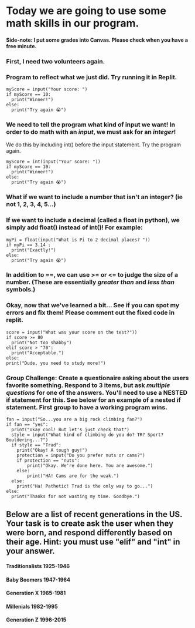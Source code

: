 # Today we are going to use some math skills in our program. 
#### Side-note: I put some grades into Canvas. Please check when you have a free minute. 

### First, I need two volunteers again. 

### Program to reflect what we just did. Try running it in Replit. 
```
myScore = input("Your score: ")
if myScore == 10:
  print("Winner!")
else:
  print("Try again 😭")
```
### We need to tell the program what kind of input we want! In order to do math with an *input*, we must ask for an *integer*! 

We do this by including int() before the input statement. Try the program again. 
```
myScore = int(input("Your score: "))
if myScore == 10:
  print("Winner!")
else:
  print("Try again 😭")
```

### What if we want to include a number that isn't an integer? (ie not 1, 2, 3, 4, 5...) 
### If we want to include a decimal (called a float in python), we simply add float() instead of int()! For example: 

```
myPi = float(input("What is Pi to 2 decimal places? "))
if myPi == 3.14 :
  print("Exactly!")
else:
  print("Try again 😭")
```
### In addition to ==, we can use >= or <= to judge the size of a number. (These are essentially *greater than* and *less than* symbols.) 
### Okay, now that we've learned a bit... See if you can spot my errors and fix them! Please comment out the fixed code in replit. 

```
score = input("What was your score on the test?"))
if score >= 80
  print("Not too shabby")
elif score > "70":
  print("Acceptable.")
else:
print("Dude, you need to study more!")

```

### Group Challenge: Create a questionaire asking about the users favorite something. Respond to 3 items, but ask *multiple questions* for one of the answers. You'll need to use a NESTED if statement for this. See below for an example of a nested if statement. First group to have a working program wins. 
```
fan = input("So...you are a big rock climbing fan?")
if fan == "yes":
  print("okay cool! But let's just check that")
  style = input("What kind of climbing do you do? TR? Sport? Bouldering...?")
  if style == "Trad":
    print("Okay! A tough guy!")
    protection = input("Do you prefer nuts or cams?")
    if protection == "nuts":
        print("Okay. We're done here. You are awesome.")
    else:
        print("HA! Cams are for the weak.")
  else:
    print("Ha! Pathetic! Trad is the only way to go...")
else:
  print("Thanks for not wasting my time. Goodbye.")
  ```









## Below are a list of recent generations in the US. Your task is to create ask the user when they were born, and respond differently based on their age. Hint: you must use "elif" and "int" in your answer. 


#### Traditionalists	1925-1946
#### Baby Boomers	  1947-1964
#### Generation X	  1965-1981
#### Millenials	    1982-1995
#### Generation Z	  1996-2015






